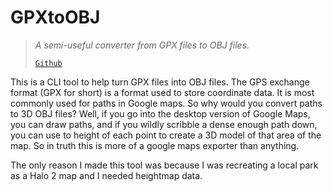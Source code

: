 # GPXtoOBJ
> *A semi-useful converter from GPX files to OBJ files.*
>
> [`Github`](https://github.com/kaighe/gpx-to-obj)

This is a CLI tool to help turn GPX files into OBJ files. The GPS exchange format (GPX for short) is a format used to store coordinate data. It is most commonly used for paths in Google maps. So why would you convert paths to 3D OBJ files? Well, if you go into the desktop version of Google Maps, you can draw paths, and if you wildly scribble a dense enough path down, you can use to height of each point to create a 3D model of that area of the map. So in truth this is more of a google maps exporter than anything.

The only reason I made this tool was because I was recreating a local park as a Halo 2 map and I needed heightmap data.